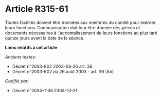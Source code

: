 # Article R315-61

Toutes facilités doivent être données aux membres du comité pour exercer leurs fonctions. Communication doit leur être donnée
des pièces et documents nécessaires à l'accomplissement de leurs fonctions au plus tard quinze jours avant la date de la
séance.

**Liens relatifs à cet article**

_Anciens textes_:

  - Décret n°2003-802 2003-08-26 art. 36
  - Décret n°2003-802 du 26 août 2003 - art. 36 (Ab)

_Codifié par_:

  - Décret n°2004-1136 2004-10-21
